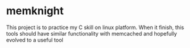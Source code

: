 # memknight
This project is to practice my C skill on linux platform. When it finish, this tools should have similar functionality with memcached and hopefully evolved to a useful tool
